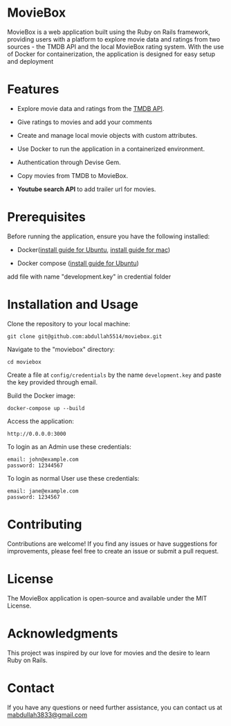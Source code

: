 
# MovieBox


MovieBox is a web application built using the Ruby on Rails framework, providing users with a platform to explore movie data and ratings from two sources - the TMDB API and the local MovieBox rating system. With the use of Docker for containerization, the application is designed for easy setup and deployment


# Features

- Explore movie data and ratings from the [TMDB API](https://developer.themoviedb.org/reference/movie-details).

- Give ratings to movies and add your comments

- Create and manage local movie objects with custom attributes. 

- Use Docker to run the application in a containerized environment. 

- Authentication through Devise Gem.

- Copy movies from TMDB to MovieBox.

- **Youtube search API** to add trailer url for movies.

# Prerequisites

Before running the application, ensure you have the following installed: 

- Docker([install guide for Ubuntu](https://www.digitalocean.com/community/tutorials/how-to-install-and-use-docker-on-ubuntu-20-04), [install guide for mac](https://docs.docker.com/desktop/install/mac-install/))

- Docker compose ([install guide for Ubuntu](https://docs.docker.com/desktop/install/mac-install/))


add file with name "development.key" in credential folder

# Installation and Usage 

Clone the repository to your local machine: 
 

    git clone git@github.com:abdullah5514/moviebox.git 
 

Navigate to the "moviebox" directory: 

    cd moviebox

Create a file at `config/credentials` by the name `development.key` and paste the key provided through email.
 
Build the Docker image: 

    docker-compose up --build
 

Access the application: 

    http://0.0.0.0:3000 

To login as an Admin use these credentials:

    email: john@example.com
    password: 12344567

To login as normal User use these credentials:

    email: jane@example.com
    password: 1234567


# Contributing 

Contributions are welcome! If you find any issues or have suggestions for improvements, please feel free to create an issue or submit a pull request. 

# License 

The MovieBox application is open-source and available under the MIT License. 

# Acknowledgments 

This project was inspired by our love for movies and the desire to learn Ruby on Rails. 
 

# Contact 

If you have any questions or need further assistance, you can contact us at mabdullah3833@gmail.com